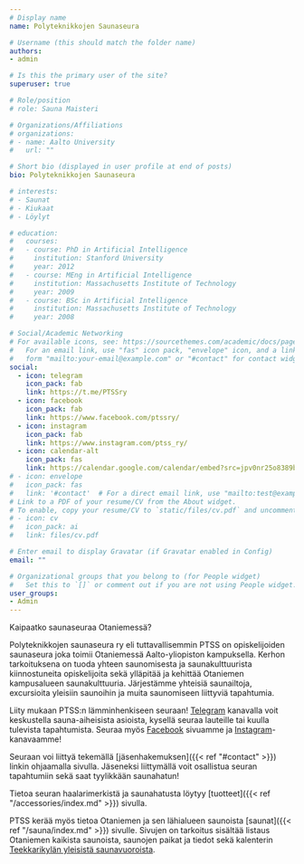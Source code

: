 ```yaml
---
# Display name
name: Polyteknikkojen Saunaseura

# Username (this should match the folder name)
authors:
- admin

# Is this the primary user of the site?
superuser: true

# Role/position
# role: Sauna Maisteri

# Organizations/Affiliations
# organizations:
# - name: Aalto University
#   url: ""

# Short bio (displayed in user profile at end of posts)
bio: Polyteknikkojen Saunaseura

# interests:
# - Saunat
# - Kiukaat 
# - Löylyt

# education:
#   courses:
#   - course: PhD in Artificial Intelligence
#     institution: Stanford University
#     year: 2012
#   - course: MEng in Artificial Intelligence
#     institution: Massachusetts Institute of Technology
#     year: 2009
#   - course: BSc in Artificial Intelligence
#     institution: Massachusetts Institute of Technology
#     year: 2008

# Social/Academic Networking
# For available icons, see: https://sourcethemes.com/academic/docs/page-builder/#icons
#   For an email link, use "fas" icon pack, "envelope" icon, and a link in the
#   form "mailto:your-email@example.com" or "#contact" for contact widget.
social:
  - icon: telegram
    icon_pack: fab
    link: https://t.me/PTSSry
  - icon: facebook
    icon_pack: fab
    link: https://www.facebook.com/ptssry/
  - icon: instagram
    icon_pack: fab
    link: https://www.instagram.com/ptss_ry/
  - icon: calendar-alt
    icon_pack: fas
    link: https://calendar.google.com/calendar/embed?src=jpv0nr25o8389bl3mao4q3hb9s%40group.calendar.google.com
# - icon: envelope
#   icon_pack: fas
#   link: '#contact'  # For a direct email link, use "mailto:test@example.org".
# Link to a PDF of your resume/CV from the About widget.
# To enable, copy your resume/CV to `static/files/cv.pdf` and uncomment the lines below.
# - icon: cv
#   icon_pack: ai
#   link: files/cv.pdf

# Enter email to display Gravatar (if Gravatar enabled in Config)
email: ""

# Organizational groups that you belong to (for People widget)
#   Set this to `[]` or comment out if you are not using People widget.
user_groups:
- Admin
---
```


Kaipaatko saunaseuraa Otaniemessä?

Polyteknikkojen saunaseura ry eli tuttavallisemmin PTSS on opiskelijoiden saunaseura joka toimii Otaniemessä Aalto-yliopiston kampuksella. Kerhon tarkoituksena on tuoda yhteen saunomisesta ja saunakulttuurista kiinnostuneita opiskelijoita sekä ylläpitää ja kehittää Otaniemen kampusalueen saunakulttuuria. Järjestämme yhteisiä saunailtoja, excursioita yleisiin saunoihin ja muita saunomiseen liittyviä tapahtumia.

Liity mukaan PTSS:n lämminhenkiseen seuraan! [Telegram](https://t.me/PTSSry) kanavalla voit keskustella sauna-aiheisista asioista, kysellä seuraa lauteille tai kuulla tulevista tapahtumista. Seuraa myös [Facebook](https://www.facebook.com/ptssry/) sivuamme ja [Instagram](https://www.instagram.com/ptss_ry/)-kanavaamme!

Seuraan voi liittyä tekemällä [jäsenhakemuksen]({{< ref "#contact" >}}) linkin ohjaamalla sivulla. Jäseneksi liittymällä voit osallistua seuran tapahtumiin sekä saat tyylikkään saunahatun!

Tietoa seuran haalarimerkistä ja saunahatusta löytyy [tuotteet]({{< ref "/accessories/index.md" >}}) sivulla.

PTSS kerää myös tietoa Otaniemen ja sen lähialueen saunoista [saunat]({{< ref "/sauna/index.md" >}}) sivulle. Sivujen on tarkoitus sisältää listaus Otaniemen kaikista saunoista, saunojen paikat ja tiedot sekä kalenterin [Teekkarikylän yleisistä saunavuoroista](https://calendar.google.com/calendar/embed?src=jpv0nr25o8389bl3mao4q3hb9s%40group.calendar.google.com).
